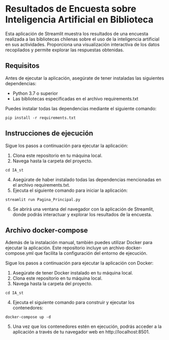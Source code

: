 # Resultados de Encuesta sobre Inteligencia Artificial en Biblioteca

Esta aplicación de Streamlit muestra los resultados de una encuesta realizada a las bibliotecas chilenas sobre el uso de la inteligencia artificial en sus actividades. Proporciona una visualización interactiva de los datos recopilados y permite explorar las respuestas obtenidas.

## Requisitos

Antes de ejecutar la aplicación, asegúrate de tener instaladas las siguientes dependencias:

- Python 3.7 o superior
- Las bibliotecas especificadas en el archivo requirements.txt

Puedes instalar todas las dependencias mediante el siguiente comando:

```
pip install -r requirements.txt
```

## Instrucciones de ejecución

Sigue los pasos a continuación para ejecutar la aplicación:

1. Clona este repositorio en tu máquina local.
2. Navega hasta la carpeta del proyecto.

```
cd IA_st
```

4. Asegúrate de haber instalado todas las dependencias mencionadas en el archivo requirements.txt.
5. Ejecuta el siguiente comando para iniciar la aplicación:

```
streamlit run Pagina_Principal.py
```

6. Se abrirá una ventana del navegador con la aplicación de Streamlit, donde podrás interactuar y explorar los resultados de la encuesta.

## Archivo docker-compose

Además de la instalación manual, también puedes utilizar Docker para ejecutar la aplicación. Este repositorio incluye un archivo docker-compose.yml que facilita la configuración del entorno de ejecución.

Sigue los pasos a continuación para ejecutar la aplicación con Docker:

1. Asegúrate de tener Docker instalado en tu máquina local.
2. Clona este repositorio en tu máquina local.
3. Navega hasta la carpeta del proyecto.

```
cd IA_st
```

4. Ejecuta el siguiente comando para construir y ejecutar los contenedores:

```
docker-compose up -d
```

5. Una vez que los contenedores estén en ejecución, podrás acceder a la aplicación a través de tu navegador web en http://localhost:8501.